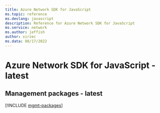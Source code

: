 ```yaml
---
title: Azure Network SDK for JavaScript
ms.topic: reference
ms.devlang: javascript
description: Reference for Azure Network SDK for JavaScript
ms.service: network
ms.author: jeffish
author: xirzec
ms.data: 08/17/2022
---
```

# Azure Network SDK for JavaScript - latest

## Management packages - latest
[!INCLUDE [mgmt-packages](network-mgmt-index.md)]